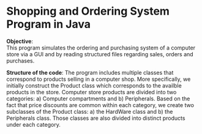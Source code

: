 # Shopping and Ordering System Program in Java


**Objective**:  
This program simulates the ordering and purchasing system of a computer store via a GUI and by reading structured files regarding sales, orders and purchases.


**Structure of the code**:
The program includes multiple classes that correspond to products selling in a computer shop. More specifically, we initially construct the Product class which corresponds to the availble products in the store. Computer store products are divided into two categories: a) Computer compartments and b) Peripherals. Based on the fact that price discounts are common within each category, we create two subclasses of the Product class: a) the HardWare class and b) the Peripherals class. Those classes are also divided into distinct products under each category. 
